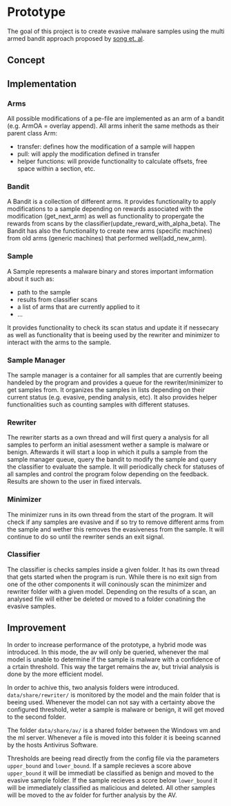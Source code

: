 # Prototype
The goal of this project is to create evasive malware samples using the multi armed bandit approach proposed by [song et. al](https://github.com/bitsecurerlab/MAB-malware).

## Concept


## Implementation
### Arms
All possible modifications of a pe-file are implemented as an arm of a bandit (e.g. ArmOA = overlay append). All arms inherit the same methods as their parent class Arm:
* transfer: defines how the modification of a sample will happen 
* pull: will apply the modification defined in transfer
* helper functions: will provide functionality to calculate offsets, free space within a section, etc.


### Bandit
A Bandit is a collection of different arms. It provides functionality to apply modifications to a sample depending on rewards associated with the modification (get_next_arm) as well as functionality to propergate the rewards from scans by the classifier(update_reward_with_alpha_beta). The Bandit has also the functionality to create new arms (specific machines) from old arms (generic machines) that performed well(add_new_arm).

### Sample
A Sample represents a malware binary and stores important imformation about it such as:
* path to the sample
* results from classifier scans
* a list of arms that are currently applied to it
* ...

It provides functionality to check its scan status and update it if nessecary as well as functionality that is beeing used by the rewriter and minimizer to interact with the arms to the sample.

### Sample Manager
The sample manager is a container for all samples that are currently beeing handeled by the program and provides a queue for the rewriter/minimizer to get samples from. It organizes the samples in lists depending on their current status (e.g. evasive, pending analysis, etc).  It also provides helper functionalities such as counting samples with different statuses.

### Rewriter
The rewriter starts as a own thread and will first query a analysis for all samples to perform an initial asessment wether a sample is malware or benign. Aftewards it will start a loop in which it pulls a sample from the sample manager queue, query the bandit to modify the sample and query the classifier to evaluate the sample.
It will periodically check for statuses of all samples and control the program folow depending on the feedback. Results are shown to the user in fixed intervals.

### Minimizer
The minimizer runs in its own thread from the start of the program. It will check if any samples are evasive and if so try to remove different arms from the sample and wether this removes the evasiveness from the sample. It will continue to do so until the rewriter sends an exit signal.


### Classifier
The classifier is checks samples inside a given folder. It has its own thread that gets started when the program is run. While there is no exit sign from one of the other components it will coninously scan the minimizer and rewriter folder with a given model. 
Depending on the results of a scan, an analysed file will either be deleted or moved to a folder conatining the evasive samples.

## Improvement
In order to increase performance of the prototype, a hybrid mode was introduced. In this mode, the av will only be queried, whenever the mal model is unable to determine if the sample is malware with a confidence of a crtain threshold.
This way the target remains the av, but trivial analysis is done by the more efficient model. 

In order to achive this, two analysis folders were introduced.
`data/share/rewriter/` is monitored by the model and the main folder that is beeing used.
Whenever the model can not say with a certainty above the configured threshold, weter a sample is malware or benign, it will get moved to the second folder.

The folder `data/share/av/` is a shared folder between the Windows vm and the ml server. Whenever a file is moved into this folder it is beeing scanned by the hosts Antivirus Software. 

Thresholds are beeing read directly from the config file via the parameters `upper_bound` and `lower_bound`.
If a sample recieves a score above `upper_bound` it will be immediatl be classified as benign and moved to the evasive sample folder. If the sample recieves a score below `lower_bound` it will be immediately classified as malicious and deleted. All other samples will be moved to the av folder for further analysis by the AV.
